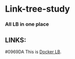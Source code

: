 # **Link-tree-study**
### All LB in one place
## **LINKS:**
#0969DA This is [Docker LB](https://github.com/GodFazer/docker-lb).
